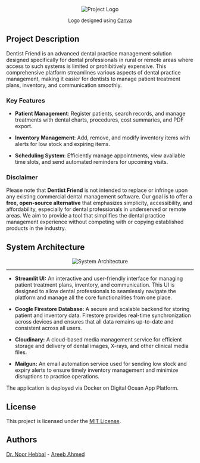 <p align="center">
  <img src="assets/header.jpg" alt="Project Logo">
</p>
<p align="center" style="font-size: small;">Logo designed using <a href="https://canva.com">Canva</a></p>

## Project Description

Dentist Friend is an advanced dental practice management solution designed specifically for dental professionals in rural or remote areas where access to such systems is limited or prohibitively expensive. This comprehensive platform streamlines various aspects of dental practice management, making it easier for dentists to manage patient treatment plans, inventory, and communication smoothly.

### Key Features

- **Patient Management**:  Register patients, search records, and manage treatments with dental charts, procedures,
cost summaries, and PDF export.

- **Inventory Management**: Add, remove, and modify inventory items with alerts for low stock and expiring items.

- **Scheduling System**: Efficiently manage appointments, view available time slots, and send automated reminders for upcoming visits.

### Disclaimer

Please note that **Dentist Friend** is not intended to replace or infringe upon any existing commercial dental management software. Our goal is to offer a **free, open-source alternative** that emphasizes simplicity, accessibility, and affordability, especially for dental professionals in underserved or remote areas. We aim to provide a tool that simplifies the dental practice management experience without competing with or copying established products in the industry.

## System Architecture

<p align="center">
  <img src="assets/architecture.png" alt="System Architecture">
</p>

---

- **Streamlit UI:** An interactive and user-friendly interface for managing patient treatment plans, inventory, and communication. This UI is designed to allow dental professionals to seamlessly navigate the platform and manage all the core functionalities from one place.

- **Google Firestore Database:** A secure and scalable backend for storing patient and inventory data. Firestore provides real-time synchronization across devices and ensures that all data remains up-to-date and consistent across all users.

- **Cloudinary:** A cloud-based media management service for efficient storage and delivery of dental images, X-rays, and other clinical media files.

- **Mailgun:** An email automation service used for sending low stock and expiry alerts to ensure timely inventory management and minimize disruptions to practice operations.

The application is deployed via Docker on Digital Ocean App Platform.

## License

This project is licensed under the [MIT License](LICENSE).

## Authors

[Dr. Noor Hebbal](https://github.com/dent-noor) - [Areeb Ahmed](https://github.com/areebahmeddd)
